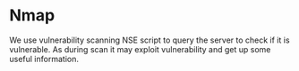 # Nmap

We use vulnerability scanning NSE script to query the server to check if it is vulnerable. As during scan it may exploit vulnerability and get up some useful information.

